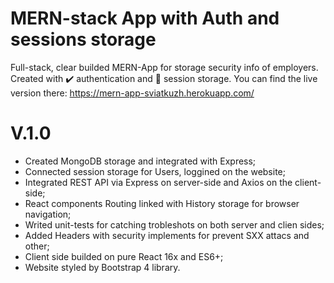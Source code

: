 # MERN-stack App with Auth and sessions storage
Full-stack, clear builded MERN-App for storage security info of employers. Created with ✔️ authentication and 🏰 session storage.
You can find the live version there: https://mern-app-sviatkuzh.herokuapp.com/

# V.1.0
 - Created MongoDB storage and integrated with Express;
 - Connected session storage for Users, loggined on the website;
 - Integrated REST API via Express on server-side and Axios on the client-side;
 - React components Routing linked with History storage for browser navigation;
 - Writed unit-tests for catching trobleshots on both server and clien sides;
 - Added Headers with security implements for prevent SXX attacs and other;
 - Client side builded on pure React 16x and ES6+;
 - Website styled by Bootstrap 4 library.
